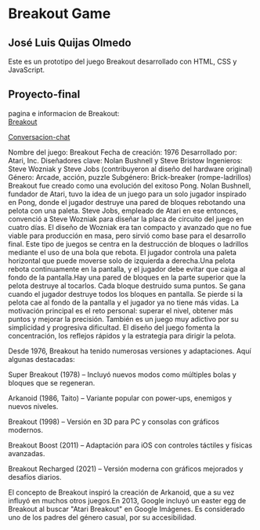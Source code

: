 # Breakout Game

## José Luis Quijas Olmedo

Este es un prototipo del juego Breakout desarrollado con HTML, CSS y JavaScript.

## Proyecto-final

pagina e informacion de Breakout:  
[Breakout](https://joseluis252001.github.io/proyecto-final/)

[Conversacion-chat](https://chatgpt.com/share/682b7fda-91f0-800b-8bf6-978d100a378c/)



Nombre del juego: Breakout
Fecha de creación: 1976
Desarrollado por: Atari, Inc.
Diseñadores clave: Nolan Bushnell y Steve Bristow
Ingenieros: Steve Wozniak y Steve Jobs (contribuyeron al diseño del hardware original)
Género: Arcade, acción, puzzle
Subgénero: Brick-breaker (rompe-ladrillos)
Breakout fue creado como una evolución del exitoso Pong. Nolan Bushnell, fundador de Atari, tuvo la idea de un juego para un solo jugador inspirado en Pong, donde el jugador destruye una pared de bloques rebotando una pelota con una paleta.
Steve Jobs, empleado de Atari en ese entonces, convenció a Steve Wozniak para diseñar la placa de circuito del juego en cuatro días. El diseño de Wozniak era tan compacto y avanzado que no fue viable para producción en masa, pero sirvió como base para el desarrollo final.
Este tipo de juegos se centra en la destrucción de bloques o ladrillos mediante el uso de una bola que rebota.
El jugador controla una paleta horizontal que puede moverse solo de izquierda a derecha.Una pelota rebota continuamente en la pantalla, y el jugador debe evitar que caiga al fondo de la pantalla.Hay una pared de bloques en la parte superior que la pelota destruye al tocarlos. Cada bloque destruido suma puntos. Se gana cuando el jugador destruye todos los bloques en pantalla. Se pierde si la pelota cae al fondo de la pantalla y el jugador ya no tiene más vidas. La motivación principal es el reto personal: superar el nivel, obtener más puntos y mejorar la precisión. También es un juego muy adictivo por su simplicidad y progresiva dificultad. El diseño del juego fomenta la concentración, los reflejos rápidos y la estrategia para dirigir la pelota. 

Desde 1976, Breakout ha tenido numerosas versiones y adaptaciones. Aquí algunas destacadas:

Super Breakout (1978) – Incluyó nuevos modos como múltiples bolas y bloques que se regeneran.

Arkanoid (1986, Taito) – Variante popular con power-ups, enemigos y nuevos niveles.

Breakout (1998) – Versión en 3D para PC y consolas con gráficos modernos.


Breakout Boost (2011) – Adaptación para iOS con controles táctiles y físicas avanzadas.


Breakout Recharged (2021) – Versión moderna con gráficos mejorados y desafíos diarios.

El concepto de Breakout inspiró la creación de Arkanoid, que a su vez influyó en muchos otros juegos.En 2013, Google incluyó un easter egg de Breakout al buscar "Atari Breakout" en Google Imágenes. Es considerado uno de los padres del género casual, por su accesibilidad.
